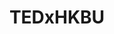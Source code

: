 ---
title: TEDxHKBU
logo: /resources/img/tedxhkbu.png
location: Hong Kong
description: "David and Goliath -- How Small Beats Giants."
start: 15 March 2014
end: 15 March 2014
link-out: http://www.ted.com/tedx/events/10968
---